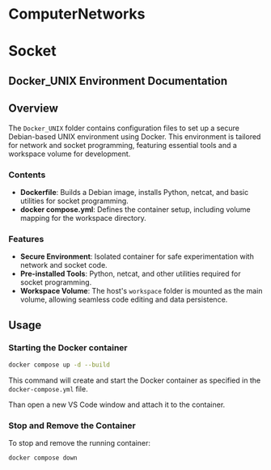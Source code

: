# ComputerNetworks

# Socket

## Docker_UNIX Environment Documentation

## Overview

The `Docker_UNIX` folder contains configuration files to set up a secure Debian-based UNIX environment using Docker. This environment is tailored for network and socket programming, featuring essential tools and a workspace volume for development.

### Contents

- **Dockerfile**: Builds a Debian image, installs Python, netcat, and basic utilities for socket programming.
- **docker compose.yml**: Defines the container setup, including volume mapping for the workspace directory.

### Features

- **Secure Environment**: Isolated container for safe experimentation with network and socket code.
- **Pre-installed Tools**: Python, netcat, and other utilities required for socket programming.
- **Workspace Volume**: The host's `workspace` folder is mounted as the main volume, allowing seamless code editing and data persistence.

## Usage

### Starting the Docker container

```bash
docker compose up -d --build
```

This command will create and start the Docker container as specified in the `docker-compose.yml` file.

Than open a new VS Code window and attach it to the container.

### Stop and Remove the Container

To stop and remove the running container:

```bash
docker compose down
```
